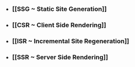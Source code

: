 - ### [[SSG ~ Static Site Generation]]
- ### [[CSR ~ Client Side Rendering]]
- ### [[ISR ~ Incremental Site Regeneration]]
- ### [[SSR ~ Server Side Rendering]]